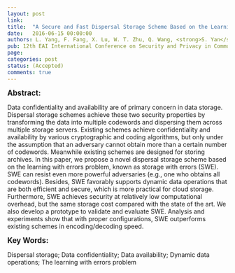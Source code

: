 ```yaml
---
layout: post
link: 
title:  "A Secure and Fast Dispersal Storage Scheme Based on the Learning With Errors Problem"
date:   2016-06-15 00:00:00
authors: L. Yang, F. Fang, X. Lu, W. T. Zhu, Q. Wang, <strong>S. Yan</strong>, and S. Pan
pub: 12th EAI International Conference on Security and Privacy in Communication Networks (SecureComm'16)
page: 
categories: post
status: (Accepted)
comments: true
---
```

<big><strong>Abstract:</strong></big><br>
<p>Data confidentiality and availability are of primary concern in data storage. Dispersal storage schemes achieve these two security 
properties by transforming the data into multiple codewords and dispersing them across multiple storage servers. Existing schemes achieve 
confidentiality and availability by various cryptographic and coding algorithms, but only under the assumption that an adversary cannot 
obtain more than a certain number of codewords. Meanwhile existing schemes are designed for storing archives. In this paper, 
we propose a novel dispersal storage scheme based on the learning with errors problem, known as storage with errors (SWE). 
SWE can resist even more powerful adversaries (e.g., one who obtains all codewords). Besides, SWE favorably supports dynamic data 
operations that are both efficient and secure, which is more practical for cloud storage. Furthermore, SWE achieves security at 
relatively low computational overhead, but the same storage cost compared with the state of the art. We also develop a prototype 
to validate and evaluate SWE. Analysis and experiments show that with proper configurations, SWE outperforms existing schemes in 
encoding/decoding speed.</p>

<big><strong>Key Words:</strong></big><br>
<p>Dispersal storage; Data confidentiality; Data availability; Dynamic data operations; The learning with errors problem</p>